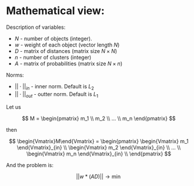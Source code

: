 # Mathematical view:

Description of variables:
- $N$ - number of objects (integer).
- $w$ - weight of each object (vector length $N$)
- $D$ - matrix of distances (matrix size $N\times N$)
- $n$ - number of clusters (integer)
- $A$ - matrix of probabilities (matrix size $N\times n$)

Norms:
- $||\cdot||_{in}$ - inner norm. Default is $L_2$
- $||\cdot||_{out}$ - outter norm. Default is $L_1$

Let us 

$$
    M = 
    \begin{pmatrix}
        m_1 \\ 
        m_2 \\ 
        ... \\ 
        m_n
    \end{pmatrix}
$$

then

$$
    \begin{Vmatrix}M\end{Vmatrix} = 
    \begin{pmatrix}
        \begin{Vmatrix} m_1 \end{Vmatrix}_{in} \\
        \begin{Vmatrix} m_2 \end{Vmatrix}_{in} \\
        ... \\
        \begin{Vmatrix} m_n \end{Vmatrix}_{in} \\
    \end{pmatrix}
$$

And the problem is:

$$
    ||w*(AD)||\to\min
$$
